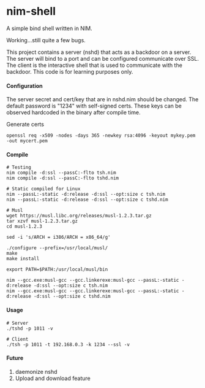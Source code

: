 # nim-shell
A simple bind shell written in NIM. 

Working...still quite a few bugs. 

This project contains a server (nshd) that acts as a backdoor on a server. The server will bind to a port and can be configured communicate over SSL. The client is the interactive shell that is used to communicate with the backdoor. This code is for learning purposes only.

#### Configuration
The server secret and cert/key that are in nshd.nim should be changed. The default password is "1234" with self-signed certs. These keys can be observed hardcoded in the binary after compile time. 

Generate certs
```
openssl req -x509 -nodes -days 365 -newkey rsa:4096 -keyout mykey.pem -out mycert.pem
```

#### Compile
```
# Testing
nim compile -d:ssl --passC:-flto tsh.nim
nim compile -d:ssl --passC:-flto tshd.nim

# Static compiled for Linux
nim --passL:-static -d:release -d:ssl --opt:size c tsh.nim
nim --passL:-static -d:release -d:ssl --opt:size c tshd.nim

# Musl
wget https://musl.libc.org/releases/musl-1.2.3.tar.gz
tar xzvf musl-1.2.3.tar.gz
cd musl-1.2.3

sed -i 's/ARCH = i386/ARCH = x86_64/g'

./configure --prefix=/usr/local/musl/
make
make install

export PATH=$PATH:/usr/local/musl/bin

nim --gcc.exe:musl-gcc --gcc.linkerexe:musl-gcc --passL:-static -d:release -d:ssl --opt:size c tsh.nim 
nim --gcc.exe:musl-gcc --gcc.linkerexe:musl-gcc --passL:-static -d:release -d:ssl --opt:size c tshd.nim 

```

#### Usage
```
# Server
./tshd -p 1011 -v

# Client
./tsh -p 1011 -t 192.168.0.3 -k 1234 --ssl -v
```

#### Future 
1. daemonize nshd
2. Upload and download feature
